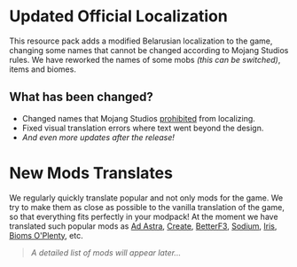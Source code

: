 # Updated Official Localization
This resource pack adds a modified Belarusian localization to the game, changing some names that cannot be 
changed according to Mojang Studios rules. We have reworked the names of some mobs *(this can be switched)*,
items and biomes.

## What has been changed?
- Changed names that Mojang Studios [prohibited](https://docs.google.com/spreadsheets/d/1xxDvR2MrPUaxXwNfn-oJX-fBerEsZkfo/edit?gid=810030519#gid=810030519) from localizing.
- Fixed visual translation errors where text went beyond the design.
- *And even more updates after the release!*

# New Mods Translates
We regularly quickly translate popular and not only mods for the game. We try to make them as close as possible
to the vanilla translation of the game, so that everything fits perfectly in your modpack!
At the moment we have translated such popular mods as [Ad Astra](https://modrinth.com/mod/ad-astra), [Create](https://modrinth.com/mod/create), [BetterF3](https://modrinth.com/mod/betterf3), [Sodium](https://modrinth.com/mod/sodium), [Iris](https://modrinth.com/mod/iris), [Bioms O'Plenty](https://modrinth.com/mod/biomes-o-plenty), etc.

> *A detailed list of mods will appear later...*